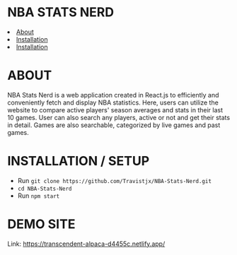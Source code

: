 # NBA STATS NERD
<li><a href = "#about">About</a></li>
<li><a href = "#installation--setup">Installation</a></li>
<li><a href = "#demosite">Installation</a></li>

# ABOUT
NBA Stats Nerd is a web application created in React.js to efficiently and conveniently fetch and display NBA statistics. Here, users can utilize the website to compare active players' season averages and stats in their last 10 games. User can also search any players, active or not and get their stats in detail. Games are also searchable, categorized by live games and past games.

# INSTALLATION / SETUP
- Run ```git clone https://github.com/Travistjx/NBA-Stats-Nerd.git```<br/>
- ```cd NBA-Stats-Nerd```<br/>
- Run ```npm start```

# DEMO SITE
Link: https://transcendent-alpaca-d4455c.netlify.app/
